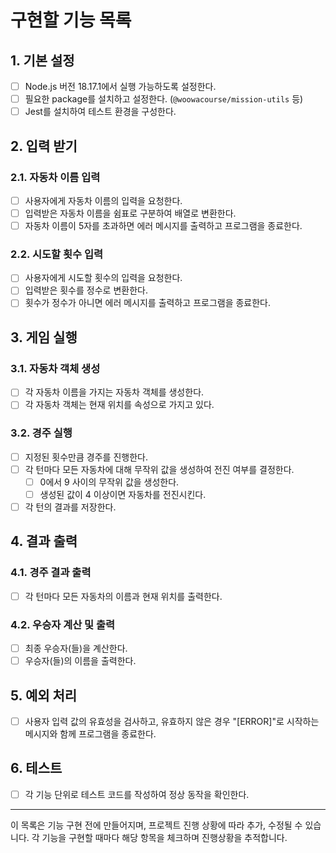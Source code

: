 # 구현할 기능 목록

## 1. 기본 설정

- [ ] Node.js 버전 18.17.1에서 실행 가능하도록 설정한다.
- [ ] 필요한 package를 설치하고 설정한다. (`@woowacourse/mission-utils` 등)
- [ ] Jest를 설치하여 테스트 환경을 구성한다.

## 2. 입력 받기

### 2.1. 자동차 이름 입력

- [ ] 사용자에게 자동차 이름의 입력을 요청한다.
- [ ] 입력받은 자동차 이름을 쉼표로 구분하여 배열로 변환한다.
- [ ] 자동차 이름이 5자를 초과하면 에러 메시지를 출력하고 프로그램을 종료한다.

### 2.2. 시도할 횟수 입력

- [ ] 사용자에게 시도할 횟수의 입력을 요청한다.
- [ ] 입력받은 횟수를 정수로 변환한다.
- [ ] 횟수가 정수가 아니면 에러 메시지를 출력하고 프로그램을 종료한다.

## 3. 게임 실행

### 3.1. 자동차 객체 생성

- [ ] 각 자동차 이름을 가지는 자동차 객체를 생성한다.
- [ ] 각 자동차 객체는 현재 위치를 속성으로 가지고 있다.

### 3.2. 경주 실행

- [ ] 지정된 횟수만큼 경주를 진행한다.
- [ ] 각 턴마다 모든 자동차에 대해 무작위 값을 생성하여 전진 여부를 결정한다.
  - [ ] 0에서 9 사이의 무작위 값을 생성한다.
  - [ ] 생성된 값이 4 이상이면 자동차를 전진시킨다.
- [ ] 각 턴의 결과를 저장한다.

## 4. 결과 출력

### 4.1. 경주 결과 출력

- [ ] 각 턴마다 모든 자동차의 이름과 현재 위치를 출력한다.

### 4.2. 우승자 계산 및 출력

- [ ] 최종 우승자(들)을 계산한다.
- [ ] 우승자(들)의 이름을 출력한다.

## 5. 예외 처리

- [ ] 사용자 입력 값의 유효성을 검사하고, 유효하지 않은 경우 "[ERROR]"로 시작하는 메시지와 함께 프로그램을 종료한다.

## 6. 테스트

- [ ] 각 기능 단위로 테스트 코드를 작성하여 정상 동작을 확인한다.

---

이 목록은 기능 구현 전에 만들어지며, 프로젝트 진행 상황에 따라 추가, 수정될 수 있습니다. 각 기능을 구현할 때마다 해당 항목을 체크하며 진행상황을 추적합니다.
